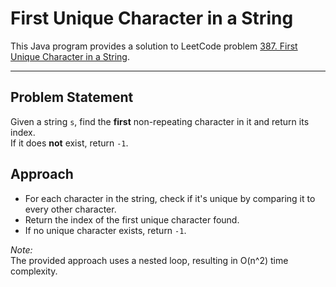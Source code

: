 # First Unique Character in a String

This Java program provides a solution to LeetCode problem [387. First Unique Character in a String](https://leetcode.com/problems/first-unique-character-in-a-string/).

---

## Problem Statement

Given a string `s`, find the **first** non-repeating character in it and return its index.  
If it does **not** exist, return `-1`.



## Approach

- For each character in the string, check if it's unique by comparing it to every other character.
- Return the index of the first unique character found.
- If no unique character exists, return `-1`.

*Note:*  
The provided approach uses a nested loop, resulting in O(n^2) time complexity.

